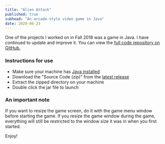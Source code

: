 ```yaml
---
title: "Alien Attack"
published: true
subhead: "An arcade-style video game in Java"
date: 2020-06-23
---
```


One of the projects I worked on in Fall 2018 was a game in Java. 
I have continued to update and improve it. You can view the <a href="https://github.com/searri/Alien-Attack" target="_blank">full code repository on GitHub.</a>

### Instructions for use
- Make sure your machine has <a href="https://java.com/en/download/help/download_options.xml" target="_blank">Java installed</a>
- Download the "Source Code (zip)" from the <a href="https://github.com/searri/Alien-Attack/releases" target="_blank">latest release</a>
- Extract the zipped directory on your machine
- Double click the jar file to launch

### An important note
If you want to resize the game screen, do it with the game menu window before starting the game. If you resize the game window during the game, everything will still be restricted to the window size it was in when you first started.

Enjoy!